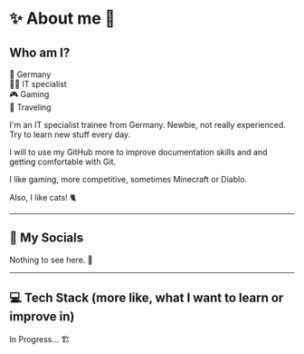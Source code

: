 # ✨ About me 👀

## Who am I?

📍 Germany  
👨‍💻 IT specialist  
🎮 Gaming  
🧳 Traveling

I'm an IT specialist trainee from Germany. Newbie, not really experienced. Try to learn new stuff every day.

I will to use my GitHub more to improve documentation skills and and getting comfortable with Git.

I like gaming, more competitive, sometimes Minecraft or Diablo.

Also, I like cats! 🐈

---

## 💬 My Socials

Nothing to see here. 👻

---

## 💻 Tech Stack (more like, what I want to learn or improve in)

In Progress... 🏗

<!--
**reismitcaviar/reismitcaviar** is a ✨ _special_ ✨ repository because its `README.md` (this file) appears on your GitHub profile.

Here are some ideas to get you started:

- 🔭 I’m currently working on ...
- 🌱 I’m currently learning ...
- 👯 I’m looking to collaborate on ...
- 🤔 I’m looking for help with ...
- 💬 Ask me about ...
- 📫 How to reach me: ...
- 😄 Pronouns: ...
- ⚡ Fun fact: ...
-->

